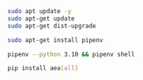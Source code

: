 ``` bash
sudo apt update -y 
sudo apt-get update
sudo apt-get dist-upgrade 
```
``` bash
sudo apt-get install pipenv
```
``` bash
pipenv --python 3.10 && pipenv shell
```
``` bash
pip install aea[all]
```
